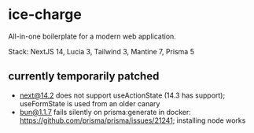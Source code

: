 # ice-charge

All-in-one boilerplate for a modern web application.

Stack: NextJS 14, Lucia 3, Tailwind 3, Mantine 7, Prisma 5


## currently temporarily patched 
- next@14.2 does not support useActionState (14.3 has support); useFormState is used from an older canary
- bun@1.1.7 fails silently on prisma:generate in docker: https://github.com/prisma/prisma/issues/21241; installing node works